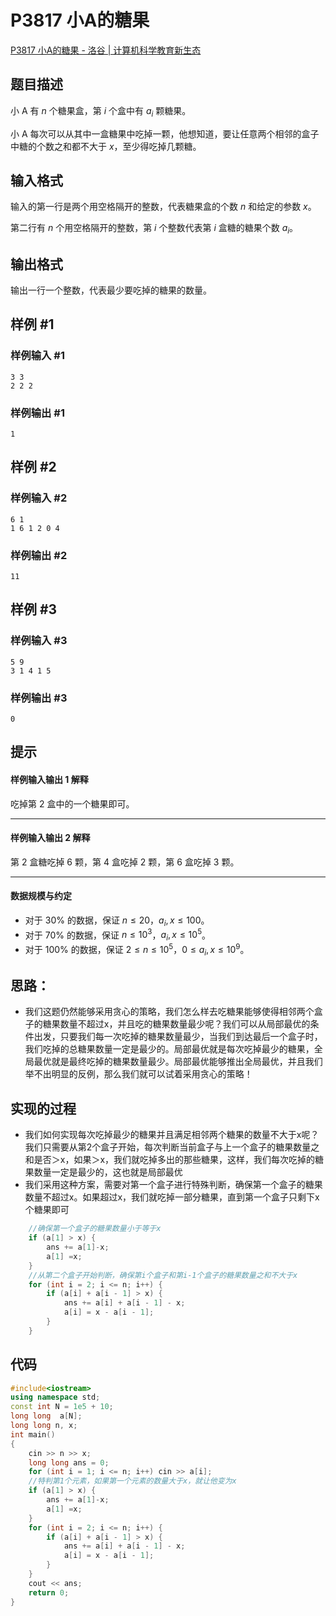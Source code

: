 # P3817 小A的糖果

[P3817 小A的糖果 - 洛谷 | 计算机科学教育新生态](https://www.luogu.com.cn/problem/P3817)

## 题目描述

小 A 有 $n$ 个糖果盒，第 $i$ 个盒中有 $a_i$ 颗糖果。

小 A 每次可以从其中一盒糖果中吃掉一颗，他想知道，要让任意两个相邻的盒子中糖的个数之和都不大于 $x$，至少得吃掉几颗糖。

## 输入格式

输入的第一行是两个用空格隔开的整数，代表糖果盒的个数 $n$ 和给定的参数 $x$。

第二行有 $n$ 个用空格隔开的整数，第 $i$ 个整数代表第 $i$ 盒糖的糖果个数 $a_i$。

## 输出格式

输出一行一个整数，代表最少要吃掉的糖果的数量。

## 样例 #1

### 样例输入 #1

```
3 3
2 2 2
```

### 样例输出 #1

```
1
```

## 样例 #2

### 样例输入 #2

```
6 1
1 6 1 2 0 4
```

### 样例输出 #2

```
11
```

## 样例 #3

### 样例输入 #3

```
5 9
3 1 4 1 5
```

### 样例输出 #3

```
0
```

## 提示

#### 样例输入输出 1 解释

吃掉第 2 盒中的一个糖果即可。

---

#### 样例输入输出 2 解释

第 2 盒糖吃掉 $6$ 颗，第 4 盒吃掉 $2$ 颗，第 6 盒吃掉 $3$ 颗。

---

#### 数据规模与约定

- 对于 $30\%$ 的数据，保证 $n \leq 20$，$a_i, x \leq 100$。
- 对于 $70\%$ 的数据，保证 $n \leq 10^3$，$a_i, x \leq 10^5$。
- 对于 $100\%$ 的数据，保证 $2 \leq n \leq 10^5$，$0 \leq a_i, x \leq 10^9$。







## 思路：

+ 我们这题仍然能够采用贪心的策略，我们怎么样去吃糖果能够使得相邻两个盒子的糖果数量不超过x，并且吃的糖果数量最少呢？我们可以从局部最优的条件出发，只要我们每一次吃掉的糖果数量最少，当我们到达最后一个盒子时，我们吃掉的总糖果数量一定是最少的。局部最优就是每次吃掉最少的糖果，全局最优就是最终吃掉的糖果数量最少。局部最优能够推出全局最优，并且我们举不出明显的反例，那么我们就可以试着采用贪心的策略！




## 实现的过程

+ 我们如何实现每次吃掉最少的糖果并且满足相邻两个糖果的数量不大于x呢？我们只需要从第2个盒子开始，每次判断当前盒子与上一个盒子的糖果数量之和是否＞x，如果＞x，我们就吃掉多出的那些糖果，这样，我们每次吃掉的糖果数量一定是最少的，这也就是局部最优
+ 我们采用这种方案，需要对第一个盒子进行特殊判断，确保第一个盒子的糖果数量不超过x。如果超过x，我们就吃掉一部分糖果，直到第一个盒子只剩下x个糖果即可

```cpp
	//确保第一个盒子的糖果数量小于等于x
	if (a[1] > x) {
		ans += a[1]-x;
		a[1] =x;
	}
	//从第二个盒子开始判断，确保第i个盒子和第i-1个盒子的糖果数量之和不大于x
	for (int i = 2; i <= n; i++) {
		if (a[i] + a[i - 1] > x) {
			ans += a[i] + a[i - 1] - x;
			a[i] = x - a[i - 1];
		}
	}
```





## 代码

```cpp
#include<iostream>
using namespace std;
const int N = 1e5 + 10;
long long  a[N];
long long n, x;
int main()
{
	cin >> n >> x;
	long long ans = 0;
	for (int i = 1; i <= n; i++) cin >> a[i];
	//特判第1个元素，如果第一个元素的数量大于x，就让他变为x
	if (a[1] > x) {
		ans += a[1]-x;
		a[1] =x;
	}
	for (int i = 2; i <= n; i++) {
		if (a[i] + a[i - 1] > x) {
			ans += a[i] + a[i - 1] - x;
			a[i] = x - a[i - 1];
		}
	}
	cout << ans;
	return 0;
}
```



